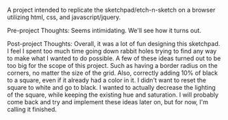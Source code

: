 A project intended to replicate the sketchpad/etch-n-sketch on a browser utilizing html, css, and javascript/jquery.

Pre-project Thoughts: Seems intimidating. We'll see how it turns out.

Post-project Thoughts: Overall, it was a lot of fun designing this sketchpad. I feel I spent too much time going down rabbit holes trying to find any way to make what I wanted to do possible. A few of these ideas turned out to be too big for the scope of this project. Such as having a border radius on the corners, no matter the size of the grid. Also, correctly adding 10% of black to a square, even if it already had a color in it. I didn't want to reset the square to white and go to black. I wanted to actually decrease the lighting of the square, while keeping the existing hue and saturation. I will probably come back and try and implement these ideas later on, but for now, I'm calling it finished.
